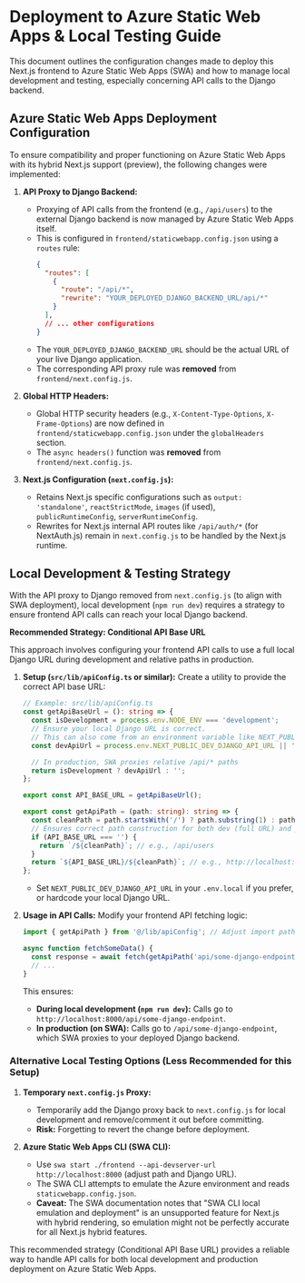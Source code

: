 # Deployment to Azure Static Web Apps & Local Testing Guide

This document outlines the configuration changes made to deploy this Next.js frontend to Azure Static Web Apps (SWA) and how to manage local development and testing, especially concerning API calls to the Django backend.

## Azure Static Web Apps Deployment Configuration

To ensure compatibility and proper functioning on Azure Static Web Apps with its hybrid Next.js support (preview), the following changes were implemented:

1.  **API Proxy to Django Backend:**
    *   Proxying of API calls from the frontend (e.g., `/api/users`) to the external Django backend is now managed by Azure Static Web Apps itself.
    *   This is configured in `frontend/staticwebapp.config.json` using a `routes` rule:
        ```json
        {
          "routes": [
            {
              "route": "/api/*",
              "rewrite": "YOUR_DEPLOYED_DJANGO_BACKEND_URL/api/*"
            }
          ],
          // ... other configurations
        }
        ```
    *   The `YOUR_DEPLOYED_DJANGO_BACKEND_URL` should be the actual URL of your live Django application.
    *   The corresponding API proxy rule was **removed** from `frontend/next.config.js`.

2.  **Global HTTP Headers:**
    *   Global HTTP security headers (e.g., `X-Content-Type-Options`, `X-Frame-Options`) are now defined in `frontend/staticwebapp.config.json` under the `globalHeaders` section.
    *   The `async headers()` function was **removed** from `frontend/next.config.js`.

3.  **Next.js Configuration (`next.config.js`):**
    *   Retains Next.js specific configurations such as `output: 'standalone'`, `reactStrictMode`, `images` (if used), `publicRuntimeConfig`, `serverRuntimeConfig`.
    *   Rewrites for Next.js internal API routes like `/api/auth/*` (for NextAuth.js) remain in `next.config.js` to be handled by the Next.js runtime.

## Local Development & Testing Strategy

With the API proxy to Django removed from `next.config.js` (to align with SWA deployment), local development (`npm run dev`) requires a strategy to ensure frontend API calls can reach your local Django backend.

**Recommended Strategy: Conditional API Base URL**

This approach involves configuring your frontend API calls to use a full local Django URL during development and relative paths in production.

1.  **Setup (`src/lib/apiConfig.ts` or similar):**
    Create a utility to provide the correct API base URL:
    ```typescript
    // Example: src/lib/apiConfig.ts
    const getApiBaseUrl = (): string => {
      const isDevelopment = process.env.NODE_ENV === 'development';
      // Ensure your local Django URL is correct.
      // This can also come from an environment variable like NEXT_PUBLIC_DEV_DJANGO_API_URL
      const devApiUrl = process.env.NEXT_PUBLIC_DEV_DJANGO_API_URL || 'http://localhost:8000'; // Adjust if your local Django runs elsewhere

      // In production, SWA proxies relative /api/* paths
      return isDevelopment ? devApiUrl : '';
    };

    export const API_BASE_URL = getApiBaseUrl();

    export const getApiPath = (path: string): string => {
      const cleanPath = path.startsWith('/') ? path.substring(1) : path;
      // Ensures correct path construction for both dev (full URL) and prod (relative path)
      if (API_BASE_URL === '') {
        return `/${cleanPath}`; // e.g., /api/users
      }
      return `${API_BASE_URL}/${cleanPath}`; // e.g., http://localhost:8000/api/users
    };
    ```
    *   Set `NEXT_PUBLIC_DEV_DJANGO_API_URL` in your `.env.local` if you prefer, or hardcode your local Django URL.

2.  **Usage in API Calls:**
    Modify your frontend API fetching logic:
    ```typescript
    import { getApiPath } from '@/lib/apiConfig'; // Adjust import path

    async function fetchSomeData() {
      const response = await fetch(getApiPath('api/some-django-endpoint'));
      // ...
    }
    ```
    This ensures:
    *   **During local development (`npm run dev`):** Calls go to `http://localhost:8000/api/some-django-endpoint`.
    *   **In production (on SWA):** Calls go to `/api/some-django-endpoint`, which SWA proxies to your deployed Django backend.

### Alternative Local Testing Options (Less Recommended for this Setup)

1.  **Temporary `next.config.js` Proxy:**
    *   Temporarily add the Django proxy back to `next.config.js` for local development and remove/comment it out before committing.
    *   **Risk:** Forgetting to revert the change before deployment.

2.  **Azure Static Web Apps CLI (SWA CLI):**
    *   Use `swa start ./frontend --api-devserver-url http://localhost:8000` (adjust path and Django URL).
    *   The SWA CLI attempts to emulate the Azure environment and reads `staticwebapp.config.json`.
    *   **Caveat:** The SWA documentation notes that "SWA CLI local emulation and deployment" is an unsupported feature for Next.js with hybrid rendering, so emulation might not be perfectly accurate for all Next.js hybrid features.

This recommended strategy (Conditional API Base URL) provides a reliable way to handle API calls for both local development and production deployment on Azure Static Web Apps.
